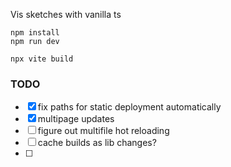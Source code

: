 Vis sketches with vanilla ts 


```
npm install
npm run dev

npx vite build
```

### TODO 

- [x] fix paths for static deployment automatically
- [x] multipage updates
- [ ] figure out multifile hot reloading
- [ ] cache builds as lib changes?
- [ ] 
